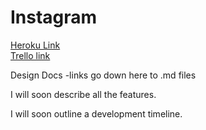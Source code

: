 <h1>Instagram</h1>

<a href="www.heroku.com">Heroku Link</a>
<br>
<a href="www.trello.com">Trello link</a>

Design Docs
-links go down here to .md files

I will soon describe all the features.

I will soon outline a development timeline.
